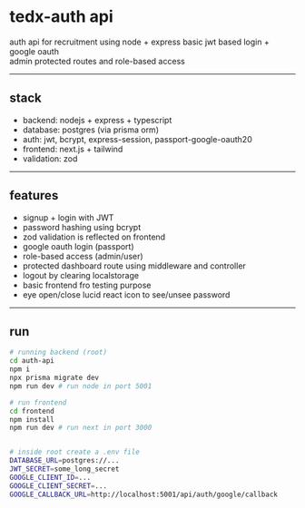 # tedx-auth api 

auth api for recruitment using node + express
basic jwt based login + google oauth  
admin protected routes and role-based access

---

## stack

- backend: nodejs + express + typescript  
- database: postgres (via prisma orm)
- auth: jwt, bcrypt, express-session, passport-google-oauth20  
- frontend: next.js + tailwind  
- validation: zod

---

## features

- signup + login with JWT
- password hashing using bcrypt
- zod validation is reflected on frontend
- google oauth login (passport)
- role-based access (admin/user)
- protected dashboard route using middleware and controller
- logout by clearing localstorage
- basic frontend fro testing purpose 
- eye open/close lucid react icon to see/unsee password

---

##  run

```bash
# running backend (root)
cd auth-api
npm i
npx prisma migrate dev
npm run dev # run node in port 5001

# run frontend 
cd frontend
npm install
npm run dev # run next in port 3000


# inside root create a .env file 
DATABASE_URL=postgres://...
JWT_SECRET=some_long_secret
GOOGLE_CLIENT_ID=...
GOOGLE_CLIENT_SECRET=...
GOOGLE_CALLBACK_URL=http://localhost:5001/api/auth/google/callback

